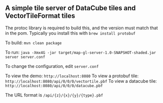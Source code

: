 ## A simple tile server of DataCube tiles and VectorTileFormat tiles

The protoc library is required to build this, and the version must match that in the pom.
Typically you install this with ```brew install protobuf```

To build: ```mvn clean package```

To run: ```java -Xmx4G -jar target/map-gl-server-1.0-SNAPSHOT-shaded.jar server server.conf```

To change the configuration, edit ```server.conf```

To view the demo: ```http://localhost:8080```
To view a protobuf tile: ```http://localhost:8080/api/0/0/0/vectortile.pbf```
To view a datacube tile: ```http://localhost:8080/api/0/0/0/datacube.pbf```

The URL format is ```/api/{z}/{x}/{y}/{type}.pbf```
